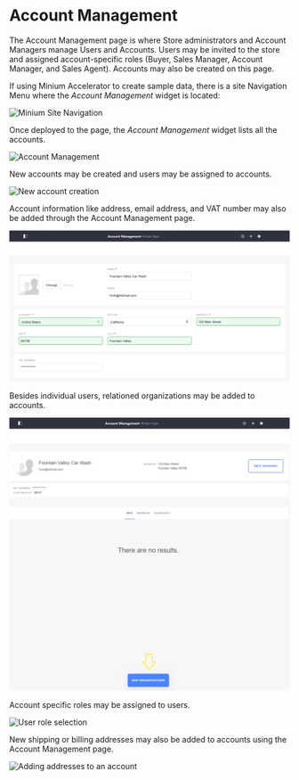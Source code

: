 # Account Management

The Account Management page is where Store administrators and Account Managers manage Users and Accounts. Users may be invited to the store and assigned account-specific roles (Buyer, Sales Manager, Account Manager, and Sales Agent). Accounts may also be created on this page.

If using Minium Accelerator to create sample data, there is a site Navigation Menu where the _Account Management_ widget is located:

![Minium Site Navigation](./images/01.png)

Once deployed to the page, the _Account Management_ widget lists all the accounts.

![Account Management](./images/02.png)

New accounts may be created and users may be assigned to accounts.

![New account creation](./images/03.png)

Account information like address, email address, and VAT number may also be added through the Account Management page.

![Account information](./images/07.png)

Besides individual users, relationed organizations may be added to accounts.

![Adding organizations to an account](./images/06.png)

Account specific roles may be assigned to users.

![User role selection](./images/04.png)

New shipping or billing addresses may also be added to accounts using the Account Management page.

![Adding addresses to an account](./images/05.png)
